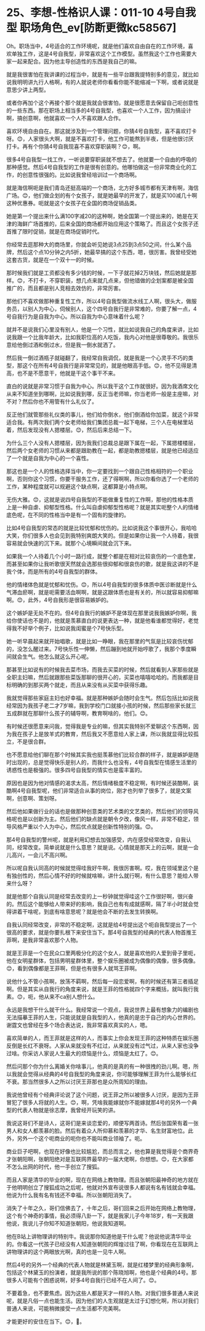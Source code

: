 # 25、李想-性格识人课：011-10 4号自我型  职场角色_ev[防断更微kc58567]

Oh。职场当中，4号适合的工作环境呢，就是他们喜欢自由自在的工作环境，喜欢单独工作，这是4号自我型，非常喜欢这个工作模型。虽然我这个工作也需要大家一起来配合。因为他主导创造性的东西是我自己的嘛。

就是我很害怕在我讲课的过程当中，就是有一些平台跟我提特别多的意见，就比如说我明明讲九行人格啊，有的人就说老师你看看你能不能缩减一下啊，或者说就是意思少讲上两型。

或者你再加个这个再接个那个就是我就会很害怕，就是很愿意去保留自己呃创意性的一些东西。那在职场上相当多的4号自我型，也喜欢一个人工作，因为搞设计啊，搞创意啊，他就喜欢一个人不喜欢跟人合作。

喜欢环境自由自在。那这就涉及到一个管理问题，你猜4号自我型，喜不喜欢打卡呀。😊，人家很头大啊，就是不喜欢打卡，他工作可能熬到半夜，但是他很讨厌打卡。再有个你猜4号自我现喜不喜欢穿职装啊？😊，啊。

很多4号自我型一找工作，一听说要穿职装就不想去了。他就要一个自由的呼吸的那种感觉。然后4号自我型的工作是很有创意的。他哪怕做这一份非常商业化的工作，的创意性很强的。比如说我曾经培训过一个商场啊。

就是海信啊呃是我们青岛还挺高端的一个商场，北方好多城市都有天津有啊，海信广场。😊，他们做企划的有个女孩子，就是她最早的开发了，就是买100减几十啊这种优惠券。呃就是这个女孩子在全国的商场促销品类。

她是第一个提出来什么满100字减20的这种啊，她全国第一个提出来的，她是在天津的海鲜广场首推的，后来全国的商场都开始应用这个策略了。而且这个女孩子还首推了限时促销，就是在商场促销时代。

你经常去逛那种大的商场里，你就会听见她说3点25到3点50之间，什么某个品牌，然后这个点10分钟之内5折，她最早搞的这个东西，嗯，很厉害。我曾经受她这套古货，就是在一个双十一的时候。

那时候我们就是工资都没有多少钱的时候，一下子就花掉2万块钱，然后她就是那样。😊，不打卡，不穿职装，想几点来就几点来，但他错做的企划案都是被全国推广的，而且都是别人竞相去效仿的，非常厉害。

那他们不喜欢做那种重复性工作，所以4号自我型做流水线工人啊，很头大，做服务员，以别人为中心，伺候别人，这个四号自我行是非常难的，你要了解一点，4号自我行为是自我为中心。所以自我为中心意味着什么呢？

就并不是说我们心里没有别人，他是一个习性，就比如说我自己的角度来讲，比如说我跟一个比我年龄大，比如我职位高的人吃饭，我内心对他是很尊敬的。我很乐意给他倒过酒和倒过水，但是我一倒水就洒了。

然后我一倒过酒瓶子就碰翻了，我经常自我调侃，就是我是一个心灵手不巧的类型，那这个在所有4号自我行是非常常见的，就是他眼高手低。😊，他不见得是清高，也不是不愿意干，他就是干这个事干不来。

直白的说就是非常习惯于自我为中心。所以我干这个工作就很好。因为我酒席文化从来不知道坐到哪啊，比如说我到哪，反正当老师嘛，你当老师一般是主座嘛，对不对？然后你也不用管有什么礼仪了。

反正他们就管那些礼仪类的事儿，他们给你倒水，他们倒酒给你加菜，就这个非常适合我。有两次我们两个女老师给我们集团总裁一起下电梯，三个人在电梯里站着，然后发现没有人摁楼层。😊，然后后来总结一下。

为什么三个人没有人摁楼层，因为我我们总裁总是跟下属在一起，下属摁楼楼层，然后两个女老师的习惯从来都是跟助教在一起，都是助教摁楼层，就是他已经适应了一个就是自我为中心的一个喜性。

那这也是一个人的性格选择当中，你一定要找到一个跟自己性格相符的一个职业啊，否则你这个习惯，你要干服务工作，还了得啊啊，所以你看你选了一个老师的工作，某种程度就可以规避这个缺点啊，这都算是小特点啊。

无伤大雅。😊，这就是说四号自我型的不能做重复性的工作啊，那他的性格本质上是一种自虐、抑郁型性格。什么叫自虐抑郁型性格呢？就是其实呃整个人的情绪底色呢，在不同的性格当中是有一个固有的旋律的。

比如4号自我型的常态的就是比较忧郁和忧伤的。比如说我这个事很开心，我哈哈大笑，你们很多人也会见到我特别爽朗大笑的。但是如果你让我一个人待着，我很容易就会快速的沉下来。就那个心境瞬间就会沉下来。

如果我一个人待着几个小时一路行成，就整个都是在相对比较哀伤的一个底色里，而甚至如果你让我听歌很天然就会选那些很抑郁和很哀伤的歌，就是我这讲的不是我个体，而是所有的4号自我型的群体。

他的情绪体色就是忧郁和忧伤。😊，所以4号自我型的很多体质中医诊断就是什么气滞血瘀啊，就是呃需要活血啊啊，就是这跟体质也是有关的，所以就容易抑郁嘛啊。😊，此外，4号自我形是很容易嫉妒的。

这个嫉妒是无处不在的。但4号自我行的嫉妒不是体现在那里说我我嫉妒你啊，我给你使话也不是的，他就是羡慕直白的说更表达一种，就是他看谁都觉得好，老觉得我不好举个例子，比如说我闺蜜是个7号快乐型。

她一听早晨起来就开始唱歌，就是比如一睁眼，我在那里的气氛是比较哀伤忧郁的，没怎么醒过来。7号快乐性一伸懒，然后蹦到地就开始哼歌了，我那个季度瞬间就会生气。他怎么就这么开心呢。

那甚至比如说有的时候我去菜市场，而我去买菜的时候，然后就看到人家那些就是全职主妇嘛，然后就跟那些菜饭那聊的很开心的，买菜也嘻嘻哈哈的。而我都是目标明确的到那买两个就走，而且从来没有从买菜中获得乐趣。

我就觉得那些家庭主妇也好幸福。就是那种嫉妒会随时会生气。然后包括比如说我经常因为我孩子老二才7岁嘛，我到学校门口就接小孩的时候，然后那些家长就三五成群就在那聊什么孩子的辅导啊，教育啊啥的，他们。😊。

有时候还很愿意来问我，觉得我是专业的嘛，但其实我特别不爱聊这个东西啊，因为我在孩子上是放羊式的教育，然后我又不愿意给人家上课，所以我就显得比较孤立，不是很合群。

也不愿意给他们聊在那个时候其实我也挺羡慕他们比较合群的样子，就是嫉妒是随时出现的，总是觉得快乐是别人的，而我什么也没有，4号自我型在情感生活里的诱惑性也是极强的。很多四号自我型的情实也是蛮丰富的。

原因也是因为他对情感的渴求太高，然后情绪极度不稳定啊，有时候还装酷啊，装酷啊4号自我型呢，他们非常适合从事的岗位，刚才也列举了很多了，就是文案啊，创意啊、策划呀。

然后他如果做行业的话也是做那种创意类的艺术类的文艺类的，然后他们的领导风格呢也是以创新为主。然后他们的缺点就是朝令夕改，像风一样，非常不稳定，领导风格严重以个人为中心，然后优点就是创新性特别的强。😊。

那4号自我型的警州呢，就是利用幻想去加强感受，内在感受经常改变，自我认同，经常改变。简单说就是什么意思？就是说。心情就是那天上的云啊，就是一会儿高兴，一会儿不高兴啊。

所以呢自我认同高的时候就觉得哇我好牛啊，我很厉害啊。哎，我在领域里这个是有独创性的，然后心情不好的时候就啥嘛，讲什么就行啊，有什么意思？能给人带来什么呀？

就是他那个自我认同是经常去改变的上一秒钟就觉得哇这个工作很好啊，很兴奋的。然后这个能够给人带来好的影响，我自己也有有成就感啊，隔了半小时就会觉得讲着干啥呢，到底有啥意思呢？就是他会不断的去发生转换啊。

自我认同经常改变，非常的不稳定啊，这就是给4号提出这个呃自我型提出了一个很高的要求，就是你要扎根下来安住当下。那4号自我型的经典的代表人物首推王菲啊，是我非常喜欢那个人物。

就是王菲是一个在民众口里两极分化的这个女人，就是喜欢他的人爱到骨子里呃，他在女明星群体，包括男明星群体里，整个娱乐圈被成为偶像的偶像，很多偶像。😊，看到偶像都是王菲啊，但是也有很多人就骂王菲啊。

说他什么不管小孩啊，放荡不羁啊，然后每一段恋爱啊，有的时候还有第三者插足啊。但是其实从自我行的角度来说，就是王菲的性格就四个字来概括，就叫我行我素。😊，呃，他从来不ca别人想什么。

永远是我想干什么就干什么。我经常说一个观点，我说世界上最有想象力的编剧也无法描摹王菲的人生，只能说就是自我型的人，他真的是忠于自己的内心世界的。谢霆文也曾经在多个场合表达说，我非常喜欢真实的人，嗯。

喜欢简单的人，而王菲就是这样的人，而事实上你会发现王菲的这种特质在娱乐圈反倒是长红不衰呀。人家从来就没有不红过，从来就没有过气过，从来人家也没争过啥。你采访人家说人生最大的烦恼是什么，烦恼是太红了。😊。

然后问那个你为什么离婚关你啥事儿，他真的是真的有一种很拽的劲儿啊。嗯，所以我就会觉得从经典的4号自我型的角度来说，你可能够理解王菲为什么能够长红不衰。那当然很多人之所以讨厌王菲那也是众所周知的理由。

我说他曾经有个经典评论说了这个问题，说王菲之所以被很多人讨厌，是因为王菲冒犯了很多人将就的人生。😊，啊，凭啥我能嫁就你不能嫁就那4号的另外一个典型的代表人物就是徐志摩，我曾经开玩笑的讲。

我说这哥们不是诗人，这哥们是来谈恋爱的，顺便写两首诗。然后张国荣有着一张男人和女人都羡慕的脸。然后有着众人所仰慕和羡慕的才华、名生财富地位。此外，另外一个这个呃商业的呃你也不能叫商业领袖了。呃。

商业巨子吧啊，也现在好像也比较尴尬，而总而言之，他也算是我觉得是个商界奇才张朝阳啊，张朝阳绝对是互联网界最早的一届大佬啊，你想想。😊，在大家都不怎么出网的时代，他一手创立了搜狐。

而且人家是清华的毕业的啊，现在在网络上教物理。而且张朝阳最神奇的地方就在于他明明创立了搜狐成功之后呢，他就对外宣布说很多人都说有名有钱就会幸福。他说为什么我有名有钱还不幸福。所以张朝阳消失了。

消失了十年之久，哥们信佛去了，十年之后，哥们回来之后开始在网络上教物理，这个有个神奇的事情，我必须得八卦一下，就是我家儿子今年18岁，有一天我跟他说，我说儿子你知不知道张朝阳，他说我知道啊。

他在B站上讲物理讲的特别牛。我说那你知道他是干什么呢？他说他说清华毕业的。你看这一代孩子已经没有人知道张朝阳的辉煌过往了啊，你看现在在互联网上讲物理讲的这个两眼放光啊，真的也是一见牛人啊。

然后4号的另外一个经典的代表人物就是林黛玉啊，就是红楼梦里的经典形象啊，包括这个林黛玉的扮演者，就是我所说的那个陈晓旭啊，他也是个经典的4号。那很多人可能有个困惑说啊，好多4号自我行已经不在人间了。😊。

不要着急，也不要焦虑。因为这些人都是天才一样的人物。对我们很多普通人来说呢，就是凡俗一点也能生活。因为他们的人生观就是太过于幻想化啊，所以对我们普通人来说，可能稍微接受一点生活都不完美啊。

才能更好的安住在当下。😊，🎼。